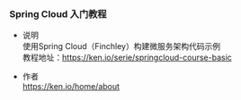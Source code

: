 ### Spring Cloud 入门教程

- 说明  
使用Spring Cloud（Finchley）构建微服务架构代码示例  
教程地址：https://ken.io/serie/springcloud-course-basic

- 作者  
https://ken.io/home/about
